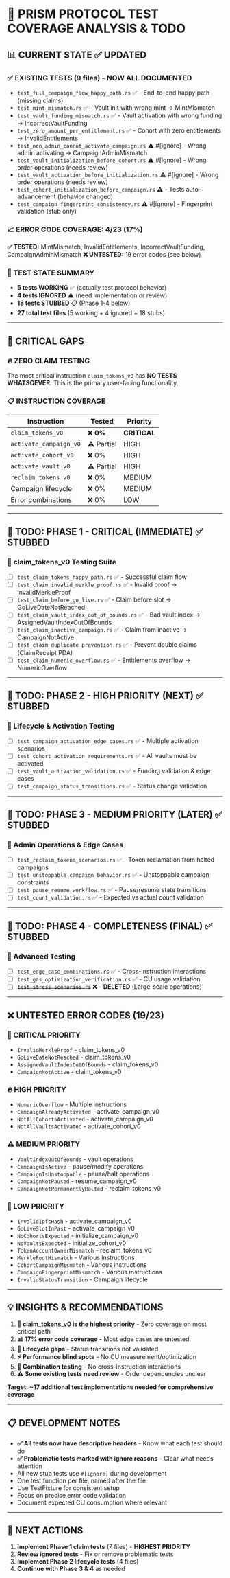 # 🧪 PRISM PROTOCOL TEST COVERAGE ANALYSIS & TODO

## 📊 CURRENT STATE ✅ UPDATED

### ✅ EXISTING TESTS (9 files) - **NOW ALL DOCUMENTED**
- `test_full_campaign_flow_happy_path.rs` ✅ - End-to-end happy path (missing claims)
- `test_mint_mismatch.rs` ✅ - Vault init with wrong mint → MintMismatch
- `test_vault_funding_mismatch.rs` ✅ - Vault activation with wrong funding → IncorrectVaultFunding
- `test_zero_amount_per_entitlement.rs` ✅ - Cohort with zero entitlements → InvalidEntitlements
- `test_non_admin_cannot_activate_campaign.rs` ⚠️ #[ignore] - Wrong admin activating → CampaignAdminMismatch
- `test_vault_initialization_before_cohort.rs` ⚠️ #[ignore] - Wrong order operations (needs review)
- `test_vault_activation_before_initialization.rs` ⚠️ #[ignore] - Wrong order operations (needs review)
- `test_cohort_initialization_before_campaign.rs` ⚠️ - Tests auto-advancement (behavior changed)
- `test_campaign_fingerprint_consistency.rs` ⚠️ #[ignore] - Fingerprint validation (stub only)

### 📈 ERROR CODE COVERAGE: 4/23 (17%)
**✅ TESTED:** MintMismatch, InvalidEntitlements, IncorrectVaultFunding, CampaignAdminMismatch
**❌ UNTESTED:** 19 error codes (see below)

### 🚨 TEST STATE SUMMARY
- **5 tests WORKING** ✅ (actually test protocol behavior)
- **4 tests IGNORED** ⚠️ (need implementation or review)
- **18 tests STUBBED** 📋 (Phase 1-4 below)
- **27 total test files** (5 working + 4 ignored + 18 stubs)

---

## 🚨 CRITICAL GAPS

### **🔥 ZERO CLAIM TESTING**
The most critical instruction `claim_tokens_v0` has **NO TESTS WHATSOEVER**. This is the primary user-facing functionality.

### **📋 INSTRUCTION COVERAGE**
| Instruction | Tested | Priority |
|---|---|---|
| `claim_tokens_v0` | ❌ **0%** | **CRITICAL** |
| `activate_campaign_v0` | ⚠️ Partial | HIGH |
| `activate_cohort_v0` | ❌ 0% | HIGH |
| `activate_vault_v0` | ⚠️ Partial | HIGH |
| `reclaim_tokens_v0` | ❌ 0% | MEDIUM |
| Campaign lifecycle | ❌ 0% | MEDIUM |
| Error combinations | ❌ 0% | LOW |

---

## 🎯 TODO: PHASE 1 - CRITICAL (IMMEDIATE) ✅ STUBBED

### 🚀 claim_tokens_v0 Testing Suite
- [ ] `test_claim_tokens_happy_path.rs` ✅ - Successful claim flow
- [ ] `test_claim_invalid_merkle_proof.rs` ✅ - Invalid proof → InvalidMerkleProof
- [ ] `test_claim_before_go_live.rs` ✅ - Claim before slot → GoLiveDateNotReached
- [ ] `test_claim_vault_index_out_of_bounds.rs` ✅ - Bad vault index → AssignedVaultIndexOutOfBounds
- [ ] `test_claim_inactive_campaign.rs` ✅ - Claim from inactive → CampaignNotActive
- [ ] `test_claim_duplicate_prevention.rs` ✅ - Prevent double claims (ClaimReceipt PDA)
- [ ] `test_claim_numeric_overflow.rs` ✅ - Entitlements overflow → NumericOverflow

---

## 🎯 TODO: PHASE 2 - HIGH PRIORITY (NEXT) ✅ STUBBED

### 🔄 Lifecycle & Activation Testing
- [ ] `test_campaign_activation_edge_cases.rs` ✅ - Multiple activation scenarios
- [ ] `test_cohort_activation_requirements.rs` ✅ - All vaults must be activated
- [ ] `test_vault_activation_validation.rs` ✅ - Funding validation & edge cases
- [ ] `test_campaign_status_transitions.rs` ✅ - Status change validation

---

## 🎯 TODO: PHASE 3 - MEDIUM PRIORITY (LATER) ✅ STUBBED

### 🔧 Admin Operations & Edge Cases
- [ ] `test_reclaim_tokens_scenarios.rs` ✅ - Token reclamation from halted campaigns
- [ ] `test_unstoppable_campaign_behavior.rs` ✅ - Unstoppable campaign constraints
- [ ] `test_pause_resume_workflow.rs` ✅ - Pause/resume state transitions
- [ ] `test_count_validation.rs` ✅ - Expected vs actual count validation

---

## 🎯 TODO: PHASE 4 - COMPLETENESS (FINAL) ✅ STUBBED

### 🧪 Advanced Testing
- [ ] `test_edge_case_combinations.rs` ✅ - Cross-instruction interactions
- [ ] `test_gas_optimization_verification.rs` ✅ - CU usage validation
- [ ] ~~`test_stress_scenarios.rs`~~ ❌ - **DELETED** (Large-scale operations)

---

## ❌ UNTESTED ERROR CODES (19/23)

### 🚨 CRITICAL PRIORITY
- `InvalidMerkleProof` - claim_tokens_v0
- `GoLiveDateNotReached` - claim_tokens_v0
- `AssignedVaultIndexOutOfBounds` - claim_tokens_v0
- `CampaignNotActive` - claim_tokens_v0

### 🔥 HIGH PRIORITY
- `NumericOverflow` - Multiple instructions
- `CampaignAlreadyActivated` - activate_campaign_v0
- `NotAllCohortsActivated` - activate_campaign_v0
- `NotAllVaultsActivated` - activate_cohort_v0

### ⚠️ MEDIUM PRIORITY
- `VaultIndexOutOfBounds` - vault operations
- `CampaignIsActive` - pause/modify operations
- `CampaignIsUnstoppable` - pause/halt operations
- `CampaignNotPaused` - resume_campaign_v0
- `CampaignNotPermanentlyHalted` - reclaim_tokens_v0

### 📝 LOW PRIORITY
- `InvalidIpfsHash` - activate_campaign_v0
- `GoLiveSlotInPast` - activate_campaign_v0
- `NoCohortsExpected` - initialize_campaign_v0
- `NoVaultsExpected` - initialize_cohort_v0
- `TokenAccountOwnerMismatch` - reclaim_tokens_v0
- `MerkleRootMismatch` - Various instructions
- `CohortCampaignMismatch` - Various instructions
- `CampaignFingerprintMismatch` - Various instructions
- `InvalidStatusTransition` - Campaign lifecycle

---

## 💡 INSIGHTS & RECOMMENDATIONS

1. **🚨 claim_tokens_v0 is the highest priority** - Zero coverage on most critical path
2. **📊 17% error code coverage** - Most edge cases are untested
3. **🔄 Lifecycle gaps** - Status transitions not validated
4. **⚡ Performance blind spots** - No CU measurement/optimization
5. **🧪 Combination testing** - No cross-instruction interactions
6. **⚠️ Some existing tests need review** - Order dependencies unclear

**Target: ~17 additional test implementations needed for comprehensive coverage**

---

## 📋 DEVELOPMENT NOTES

- **✅ All tests now have descriptive headers** - Know what each test should do
- **✅ Problematic tests marked with ignore reasons** - Clear what needs attention
- All new stub tests use `#[ignore]` during development
- One test function per file, named after the file
- Use TestFixture for consistent setup
- Focus on precise error code validation
- Document expected CU consumption where relevant

---

## 🔄 NEXT ACTIONS

1. **Implement Phase 1 claim tests** (7 files) - **HIGHEST PRIORITY**
2. **Review ignored tests** - Fix or remove problematic tests
3. **Implement Phase 2 lifecycle tests** (4 files)
4. **Continue with Phase 3 & 4** as needed